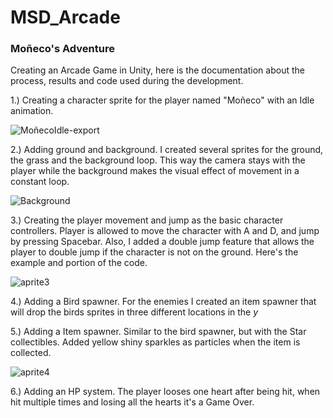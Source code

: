 # MSD_Arcade

### Moñeco's Adventure

Creating an Arcade Game in Unity, here is the documentation about the process, results and code used during the development.

1.) Creating a character sprite for the player named "Moñeco" with an Idle animation.

![MoñecoIdle-export](https://user-images.githubusercontent.com/114673717/211805613-4ef4a610-9be1-4760-ac3a-91cd88425201.gif)


2.) Adding ground and background. I created several sprites for the ground, the grass and the background loop. This way the camera stays with the player while the background makes the visual effect of movement in a constant loop.

![Background](https://user-images.githubusercontent.com/114673717/211805696-6c8bb6e6-3ca3-43c8-bf1f-604c0a149d6b.png)

3.) Creating the player movement and jump as the basic character controllers. Player is allowed to move the character with A and D, and jump by pressing Spacebar. Also, I added a double jump feature that allows the player to double jump if the character is not on the ground. Here's the example and portion of the code.

![aprite3](https://user-images.githubusercontent.com/114673717/211806363-fe2b0576-3d23-48c7-abd2-e5f196e0df7e.gif)

4.) Adding a Bird spawner. For the enemies I created an item spawner that will drop the birds sprites in three different locations in the *y*

5.) Adding a Item spawner. Similar to the bird spawner, but with the Star collectibles. Added yellow shiny sparkles as particles when the item is collected.

![aprite4](https://user-images.githubusercontent.com/114673717/211806879-d974be88-4712-4890-b7b6-6ca96eb5ddd6.gif)


6.) Adding an HP system. The player looses one heart after being hit, when hit multiple times and losing all the hearts it's a Game Over.


